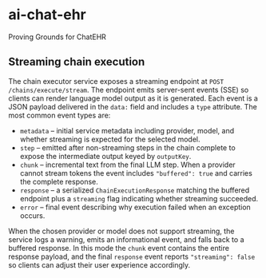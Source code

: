 # ai-chat-ehr
Proving Grounds for ChatEHR

## Streaming chain execution

The chain executor service exposes a streaming endpoint at
`POST /chains/execute/stream`. The endpoint emits server-sent events (SSE) so
clients can render language model output as it is generated. Each event is a JSON
payload delivered in the `data:` field and includes a `type` attribute. The most
common event types are:

* `metadata` – initial service metadata including provider, model, and whether
  streaming is expected for the selected model.
* `step` – emitted after non-streaming steps in the chain complete to expose the
  intermediate output keyed by `outputKey`.
* `chunk` – incremental text from the final LLM step. When a provider cannot
  stream tokens the event includes `"buffered": true` and carries the complete
  response.
* `response` – a serialized `ChainExecutionResponse` matching the buffered
  endpoint plus a `streaming` flag indicating whether streaming succeeded.
* `error` – final event describing why execution failed when an exception
  occurs.

When the chosen provider or model does not support streaming, the service logs a
warning, emits an informational event, and falls back to a buffered response. In
this mode the `chunk` event contains the entire response payload, and the final
`response` event reports `"streaming": false` so clients can adjust their user
experience accordingly.
